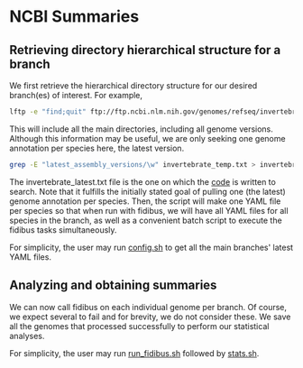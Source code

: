 # NCBI Summaries

## Retrieving directory hierarchical structure for a branch
We first retrieve the hierarchical directory structure for our desired branch(es) of interest. For example,

```bash
lftp -e "find;quit" ftp://ftp.ncbi.nlm.nih.gov/genomes/refseq/invertebrate/ > invertebrate_temp.txt
```

This will include all the main directories, including all genome versions. Although this information may be useful, we are only seeking one genome annotation per species here, the latest version. 

```bash
grep -E "latest_assembly_versions/\w" invertebrate_temp.txt > invertebrate_latest.txt
```

The invertebrate_latest.txt file is the one on which the [code](https://github.com/timlai4/iLoci_Lai2020/blob/mass/work/mass_retrieval/make_cfg.py) is written to search. Note that it fulfills the initially stated goal of pulling one (the latest) genome annotation per species. Then, the script will make one YAML file per species so that when run with fidibus, we will have all YAML files for all species in the branch, as well as a convenient batch script to execute the fidibus tasks simultaneously. 

For simplicity, the user may run [config.sh](https://github.com/timlai4/iLoci_Lai2020/blob/mass/work/mass_retrieval/configs.sh) to get all the main branches' latest YAML files.

## Analyzing and obtaining summaries
We can now call fidibus on each individual genome per branch. Of course, we expect several to fail and for brevity, we do not consider these. We save all the genomes that processed successfully to perform our statistical analyses.

For simplicity, the user may run [run_fidibus.sh](https://github.com/timlai4/iLoci_Lai2020/blob/mass/work/mass_retrieval/run_fidibus.sh) followed by [stats.sh](https://github.com/timlai4/iLoci_Lai2020/blob/mass/work/mass_retrieval/stats.sh).
